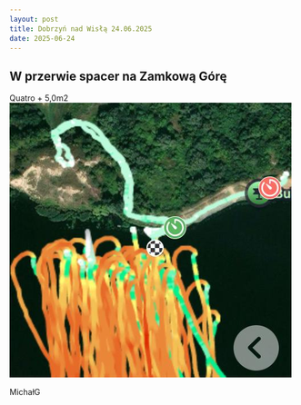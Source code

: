 ```yaml
---
layout: post
title: Dobrzyń nad Wisłą 24.06.2025
date: 2025-06-24
---
```


## W przerwie spacer na Zamkową Górę  

Quatro + 5,0m2  
![na zamkową](https://raw.githubusercontent.com/naspocie/blog/master/images/2025-06-24-Dobrzyn/NaZamkowaGore.jpg "na zamkową")  

MichałG  
